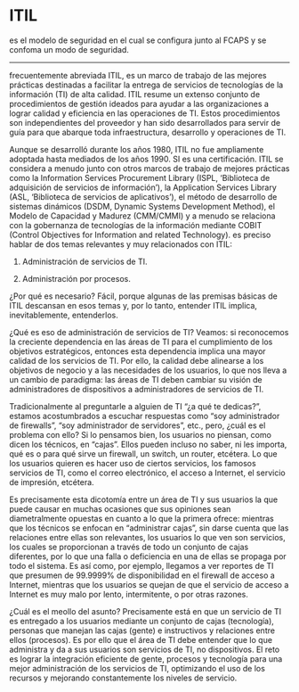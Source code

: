 # ITIL
es el modelo de seguridad en el cual se configura junto al FCAPS y se confoma un modo de seguridad. 
**************
 frecuentemente abreviada ITIL, es un marco de trabajo de las mejores prácticas destinadas a facilitar la entrega de servicios de tecnologías de la información (TI) de alta calidad. ITIL resume un extenso conjunto de procedimientos de gestión ideados para ayudar a las organizaciones a lograr calidad y eficiencia en las operaciones de TI. Estos procedimientos son independientes del proveedor y han sido desarrollados para servir de guía para que abarque toda infraestructura, desarrollo y operaciones de TI.

Aunque se desarrolló durante los años 1980, ITIL no fue ampliamente adoptada hasta mediados de los años 1990. SI es una certificación. ITIL se considera a menudo junto con otros marcos de trabajo de mejores prácticas como la Information Services Procurement Library (ISPL, ‘Biblioteca de adquisición de servicios de información’), la Application Services Library (ASL, ‘Biblioteca de servicios de aplicativos’), el método de desarrollo de sistemas dinámicos (DSDM, Dynamic Systems Development Method), el Modelo de Capacidad y Madurez (CMM/CMMI) y a menudo se relaciona con la gobernanza de tecnologías de la información mediante COBIT (Control Objectives for Information and related Technology).
es preciso hablar de dos temas relevantes y muy relacionados con ITIL:

1. Administración de servicios de TI.

2. Administración por procesos.

¿Por qué es necesario? Fácil, porque algunas de las premisas básicas de ITIL descansan en esos temas y, por lo tanto, entender ITIL implica, inevitablemente, entenderlos.

¿Qué es eso de administración de servicios de TI? Veamos: si reconocemos la creciente dependencia en las áreas de TI para el cumplimiento de los objetivos estratégicos, entonces esta dependencia implica una mayor calidad de los servicios de TI. Por ello, la calidad debe alinearse a los objetivos de negocio y a las necesidades de los usuarios, lo que nos lleva a un cambio de paradigma: las áreas de TI deben cambiar su visión de administradores de dispositivos a administradores de servicios de TI.

Tradicionalmente al preguntarle a alguien de TI “¿a qué te dedicas?”, estamos acostumbrados a escuchar respuestas como “soy administrador de firewalls”, “soy administrador de servidores”, etc., pero, ¿cuál es el problema con ello? Si lo pensamos bien, los usuarios no piensan, como dicen los técnicos, en “cajas”. Ellos pueden incluso no saber, ni les importa, qué es o para qué sirve un firewall, un switch, un router, etcétera. Lo que los usuarios quieren es hacer uso de ciertos servicios, los famosos servicios de TI, como el correo electrónico, el acceso a Internet, el servicio de impresión, etcétera.

Es precisamente esta dicotomía entre un área de TI y sus usuarios la que puede causar en muchas ocasiones que sus opiniones sean diametralmente opuestas en cuanto a lo que la primera ofrece: mientras que los técnicos se enfocan en “administrar cajas”, sin darse cuenta que las relaciones entre ellas son relevantes, los usuarios lo que ven son servicios, los cuales se proporcionan a través de todo un conjunto de cajas diferentes, por lo que una falla o deficiencia en una de ellas se propaga por todo el sistema. Es así como, por ejemplo, llegamos a ver reportes de TI que presumen de 99.9999% de disponibilidad en el firewall de acceso a Internet, mientras que los usuarios se quejan de que el servicio de acceso a Internet es muy malo por lento, intermitente, o por otras razones.

¿Cuál es el meollo del asunto? Precisamente está en que un servicio de TI es entregado a los usuarios mediante un conjunto de cajas (tecnología), personas que manejan las cajas (gente) e instructivos y relaciones entre ellos (procesos). Es por ello que el área de TI debe entender que lo que administra y da a sus usuarios son servicios de TI, no dispositivos. El reto es lograr la integración eficiente de gente, procesos y tecnología para una mejor administración de los servicios de TI, optimizando el uso de los recursos y mejorando constantemente los niveles de servicio.
